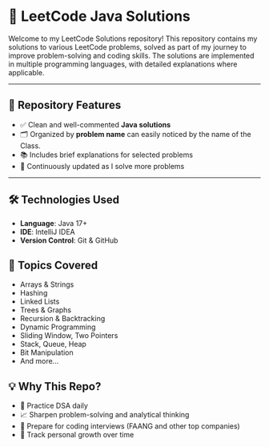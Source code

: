 # 🧠 LeetCode Java Solutions

Welcome to my LeetCode Solutions repository! 
This repository contains my solutions to various LeetCode problems, solved as part of my journey to improve problem-solving and coding skills. 
The solutions are implemented in multiple programming languages, with detailed explanations where applicable.

---

## 📌 Repository Features

- ✅ Clean and well-commented **Java solutions**
- 🗂️ Organized by **problem name** can easily noticed by the name of the Class.
- 📚 Includes brief explanations for selected problems
- 🚀 Continuously updated as I solve more problems

---

## 🛠️ Technologies Used

- **Language**: Java 17+
- **IDE**: IntelliJ IDEA
- **Version Control**: Git & GitHub

## 📖 Topics Covered

- Arrays & Strings
- Hashing
- Linked Lists
- Trees & Graphs
- Recursion & Backtracking
- Dynamic Programming
- Sliding Window, Two Pointers
- Stack, Queue, Heap
- Bit Manipulation
- And more...

## 💡 Why This Repo?

- 🧠 Practice DSA daily
- 📈 Sharpen problem-solving and analytical thinking
- 💬 Prepare for coding interviews (FAANG and other top companies)
- 🎯 Track personal growth over time

